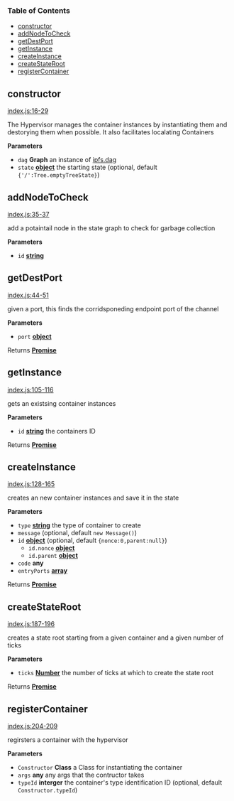 <!-- Generated by documentation.js. Update this documentation by updating the source code. -->

### Table of Contents

-   [constructor](#constructor)
-   [addNodeToCheck](#addnodetocheck)
-   [getDestPort](#getdestport)
-   [getInstance](#getinstance)
-   [createInstance](#createinstance)
-   [createStateRoot](#createstateroot)
-   [registerContainer](#registercontainer)

## constructor

[index.js:16-29](https://github.com/primea/js-primea-hypervisor/blob/add087e94722a8b77695d21eca754a562d7e79f5/index.js#L16-L29 "Source code on GitHub")

The Hypervisor manages the container instances by instantiating them and
destorying them when possible. It also facilitates localating Containers

**Parameters**

-   `dag` **Graph** an instance of [ipfs.dag](https://github.com/ipfs/interface-ipfs-core/tree/master/API/dag#dag-api)
-   `state` **[object](https://developer.mozilla.org/en-US/docs/Web/JavaScript/Reference/Global_Objects/Object)** the starting state (optional, default `{'/':Tree.emptyTreeState}`)

## addNodeToCheck

[index.js:35-37](https://github.com/primea/js-primea-hypervisor/blob/add087e94722a8b77695d21eca754a562d7e79f5/index.js#L35-L37 "Source code on GitHub")

add a potaintail node in the state graph to check for garbage collection

**Parameters**

-   `id` **[string](https://developer.mozilla.org/en-US/docs/Web/JavaScript/Reference/Global_Objects/String)** 

## getDestPort

[index.js:44-51](https://github.com/primea/js-primea-hypervisor/blob/add087e94722a8b77695d21eca754a562d7e79f5/index.js#L44-L51 "Source code on GitHub")

given a port, this finds the corridsponeding endpoint port of the channel

**Parameters**

-   `port` **[object](https://developer.mozilla.org/en-US/docs/Web/JavaScript/Reference/Global_Objects/Object)** 

Returns **[Promise](https://developer.mozilla.org/en-US/docs/Web/JavaScript/Reference/Global_Objects/Promise)** 

## getInstance

[index.js:105-116](https://github.com/primea/js-primea-hypervisor/blob/add087e94722a8b77695d21eca754a562d7e79f5/index.js#L105-L116 "Source code on GitHub")

gets an existsing container instances

**Parameters**

-   `id` **[string](https://developer.mozilla.org/en-US/docs/Web/JavaScript/Reference/Global_Objects/String)** the containers ID

Returns **[Promise](https://developer.mozilla.org/en-US/docs/Web/JavaScript/Reference/Global_Objects/Promise)** 

## createInstance

[index.js:128-165](https://github.com/primea/js-primea-hypervisor/blob/add087e94722a8b77695d21eca754a562d7e79f5/index.js#L128-L165 "Source code on GitHub")

creates an new container instances and save it in the state

**Parameters**

-   `type` **[string](https://developer.mozilla.org/en-US/docs/Web/JavaScript/Reference/Global_Objects/String)** the type of container to create
-   `message`   (optional, default `new Message()`)
-   `id` **[object](https://developer.mozilla.org/en-US/docs/Web/JavaScript/Reference/Global_Objects/Object)**  (optional, default `{nonce:0,parent:null}`)
    -   `id.nonce` **[object](https://developer.mozilla.org/en-US/docs/Web/JavaScript/Reference/Global_Objects/Object)** 
    -   `id.parent` **[object](https://developer.mozilla.org/en-US/docs/Web/JavaScript/Reference/Global_Objects/Object)** 
-   `code` **any** 
-   `entryPorts` **[array](https://developer.mozilla.org/en-US/docs/Web/JavaScript/Reference/Global_Objects/Array)** 

Returns **[Promise](https://developer.mozilla.org/en-US/docs/Web/JavaScript/Reference/Global_Objects/Promise)** 

## createStateRoot

[index.js:187-196](https://github.com/primea/js-primea-hypervisor/blob/add087e94722a8b77695d21eca754a562d7e79f5/index.js#L187-L196 "Source code on GitHub")

creates a state root starting from a given container and a given number of
ticks

**Parameters**

-   `ticks` **[Number](https://developer.mozilla.org/en-US/docs/Web/JavaScript/Reference/Global_Objects/Number)** the number of ticks at which to create the state root

Returns **[Promise](https://developer.mozilla.org/en-US/docs/Web/JavaScript/Reference/Global_Objects/Promise)** 

## registerContainer

[index.js:204-209](https://github.com/primea/js-primea-hypervisor/blob/add087e94722a8b77695d21eca754a562d7e79f5/index.js#L204-L209 "Source code on GitHub")

regirsters a container with the hypervisor

**Parameters**

-   `Constructor` **Class** a Class for instantiating the container
-   `args` **any** any args that the contructor takes
-   `typeId` **interger** the container's type identification ID (optional, default `Constructor.typeId`)
